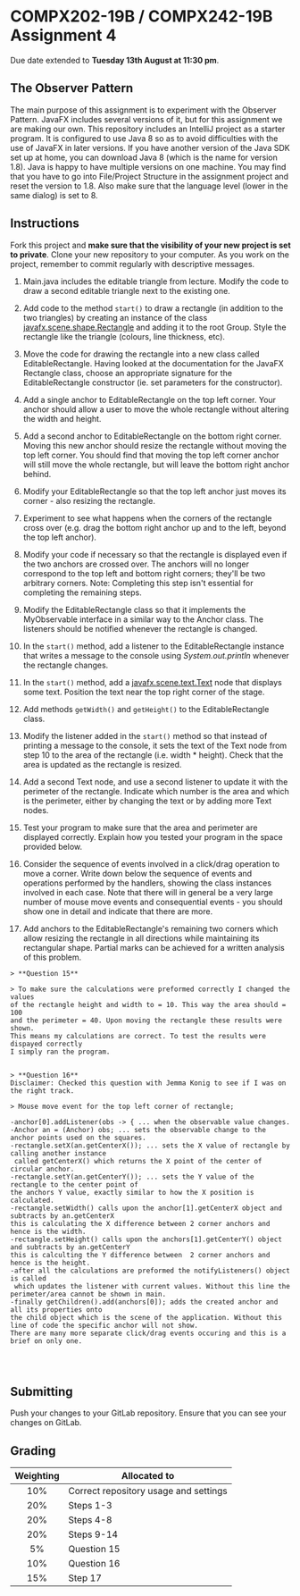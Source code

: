 COMPX202-19B / COMPX242-19B Assignment 4
========================================

Due date extended to **Tuesday 13th August at 11:30 pm**.

The Observer Pattern
--------------------

The main purpose of this assignment is to experiment with the Observer
Pattern. JavaFX includes several versions of it, but for this
assignment we are making our own.  This repository includes an
IntelliJ project as a starter program.  It is configured to use Java 8
so as to avoid difficulties with the use of JavaFX in later versions.  If 
you have another version of the Java SDK set up at home, you can download Java 8
(which is the name for version 1.8).  Java is happy to have multiple versions
on one machine.  You may find that you have to go into File/Project Structure
in the assignment project and reset the version to 1.8. Also make sure that 
the language level (lower in the same dialog) is set to 8.

Instructions
------------

Fork this project and **make sure that the visibility of your new project is set to
private**. Clone your new repository to your
computer. As you work on the project, remember to commit regularly with descriptive messages.

1. Main.java includes the editable triangle from lecture. Modify the
    code to draw a second editable triangle next to the existing one.

2. Add code to the method `start()` to draw a rectangle (in addition 
   to the two triangles) by creating an instance of the class
    [javafx.scene.shape.Rectangle](https://docs.oracle.com/javase/8/javafx/api/javafx/scene/shape/Rectangle.html)
    and adding it to the root Group. Style the rectangle like the
    triangle (colours, line thickness, etc).

3. Move the code for drawing the rectangle into a new class called
    EditableRectangle. Having looked at the documentation for the
    JavaFX Rectangle class, choose an appropriate signature for the
    EditableRectangle constructor (ie. set parameters for the 
	constructor).

4. Add a single anchor to EditableRectangle on the top left corner.
    Your anchor should allow a user to move the whole rectangle 
	without altering the width and height.

5. Add a second anchor to EditableRectangle on the bottom
    right corner.  Moving this new anchor should resize the
	rectangle without moving the top left corner.  You should find that
	moving the top left corner anchor will still move the whole rectangle, 
	but will leave the bottom right anchor behind.

6.  Modify your EditableRectangle so that the top left anchor just 
    moves its corner - also resizing the rectangle.
	
7. Experiment to see what happens when the corners of the rectangle
    cross over (e.g. drag the bottom right anchor up and to the left,
    beyond the top left anchor).

8. Modify your code if necessary so that the rectangle is displayed
    even if the two anchors are crossed over. The anchors will no
    longer correspond to the top left and bottom right corners;
    they'll be two arbitrary corners. Note: Completing this step isn't
    essential for completing the remaining steps.

9. Modify the EditableRectangle class so that it implements the
    MyObservable interface in a similar way to the Anchor class. The
    listeners should be notified whenever the rectangle is changed.

10. In the `start()` method, add a listener to the EditableRectangle
    instance that writes a message to the console using
    _System.out.println_ whenever the rectangle changes.

11. In the `start()` method, add a
    [javafx.scene.text.Text](https://docs.oracle.com/javase/8/javafx/api/javafx/scene/text/Text.html)
    node that displays some text. Position the text near the top right
    corner of the stage.

12. Add methods `getWidth()` and `getHeight()` to the
    EditableRectangle class.

13. Modify the listener added in the `start()` method so that instead
    of printing a message to the console, it sets the text of the Text
    node from step 10 to the area of the rectangle (i.e. width \*
    height). Check that the area is updated as the rectangle is
    resized.

14. Add a second Text node, and use a second listener to update it
    with the perimeter of the rectangle. Indicate which number is the
    area and which is the perimeter, either by changing the text or by
    adding more Text nodes.

15. Test your program to make sure that the area and perimeter are
    displayed correctly.  Explain how you tested your program in the 
	space provided below.


16. Consider the sequence of events involved in a click/drag operation
    to move a corner. Write down below the sequence of events and
    operations performed by the handlers, showing the class instances
    involved in each case. Note that there will in general be a very
    large number of mouse move events and consequential events - you
    should show one in detail and indicate that there are more.

17. Add anchors to the EditableRectangle's remaining two corners which
    allow resizing the rectangle in all directions while maintaining
    its rectangular shape. Partial marks can be achieved for a written
    analysis of this problem.

````
> **Question 15**

> To make sure the calculations were preformed correctly I changed the values
of the rectangle height and width to = 10. This way the area should = 100
and the perimeter = 40. Upon moving the rectangle these results were shown.
This means my calculations are correct. To test the results were dispayed correctly
I simply ran the program. 


````

````
> **Question 16**
Disclaimer: Checked this question with Jemma Konig to see if I was on the right track.

> Mouse move event for the top left corner of rectangle;

-anchor[0].addListener(obs -> { ... when the observable value changes.
-Anchor an = (Anchor) obs; ... sets the observable change to the anchor points used on the squares.
-rectangle.setX(an.getCenterX()); ... sets the X value of rectangle by calling another instance
 called getCenterX() which returns the X point of the center of circular anchor.
-rectangle.setY(an.getCenterY()); ... sets the Y value of the rectangle to the center point of
the anchors Y value, exactly similar to how the X position is calculated.
-rectangle.setWidth() calls upon the anchor[1].getCenterX object and subtracts by an.getCenterX
this is calculating the X difference between 2 corner anchors and hence is the width.
-rectangle.setHeight() calls upon the anchors[1].getCenterY() object and subtracts by an.getCenterY 
this is calculting the Y difference between  2 corner anchors and hence is the height.
-after all the calculations are preformed the notifyListeners() object is called
 which updates the listener with current values. Without this line the perimeter/area cannot be shown in main.
-finally getChildren().add(anchors[0]); adds the created anchor and all its properties onto
the child object which is the scene of the application. Without this line of code the specific anchor will not show.
There are many more separate click/drag events occuring and this is a brief on only one.




````

Submitting
----------

Push your changes to your GitLab repository. Ensure that you can see
your changes on GitLab.

Grading
-------

| Weighting | Allocated to |
|:----------:|------|
| 10% | Correct repository usage and settings |
| 20% | Steps 1-3 |
| 20% | Steps 4-8 |
| 20% | Steps 9-14 |
|  5% | Question 15 |
| 10% | Question 16 |
| 15% | Step 17 |
